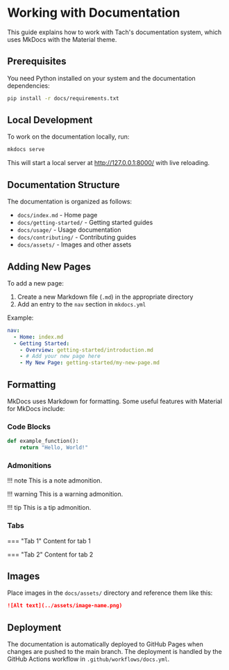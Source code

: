 # Working with Documentation

This guide explains how to work with Tach's documentation system, which uses MkDocs with the Material theme.

## Prerequisites

You need Python installed on your system and the documentation dependencies:

```bash
pip install -r docs/requirements.txt
```

## Local Development

To work on the documentation locally, run:

```bash
mkdocs serve
```

This will start a local server at http://127.0.0.1:8000/ with live reloading.

## Documentation Structure

The documentation is organized as follows:

- `docs/index.md` - Home page
- `docs/getting-started/` - Getting started guides
- `docs/usage/` - Usage documentation
- `docs/contributing/` - Contributing guides
- `docs/assets/` - Images and other assets

## Adding New Pages

To add a new page:

1. Create a new Markdown file (`.md`) in the appropriate directory
2. Add an entry to the `nav` section in `mkdocs.yml`

Example:

```yaml
nav:
  - Home: index.md
  - Getting Started:
    - Overview: getting-started/introduction.md
    - # Add your new page here
    - My New Page: getting-started/my-new-page.md
```

## Formatting

MkDocs uses Markdown for formatting. Some useful features with Material for MkDocs include:

### Code Blocks

```python
def example_function():
    return "Hello, World!"
```

### Admonitions

!!! note
    This is a note admonition.

!!! warning
    This is a warning admonition.

!!! tip
    This is a tip admonition.

### Tabs

=== "Tab 1"
    Content for tab 1

=== "Tab 2"
    Content for tab 2

## Images

Place images in the `docs/assets/` directory and reference them like this:

```markdown
![Alt text](../assets/image-name.png)
```

## Deployment

The documentation is automatically deployed to GitHub Pages when changes are pushed to the main branch. The deployment is handled by the GitHub Actions workflow in `.github/workflows/docs.yml`. 